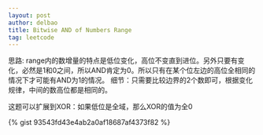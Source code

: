 ```yaml
---
layout: post
author: delbao
title: Bitwise AND of Numbers Range 
tag: leetcode
---
```


思路: range内的数增量的特点是低位变化，高位不变直到进位。另外只要有变化，必然是1和0之间，所以AND肯定为0。所以只有在某个位左边的高位全相同的情况下才可能有AND为1的情况。
细节：只需要比较边界的2个数即可，根据变化规律，中间的数高位都是相同的。
 
这题可以扩展到XOR：如果低位是全域，那么XOR的值为全0

{% gist 93543fd43e4ab2a0af18687af4373f82 %}
